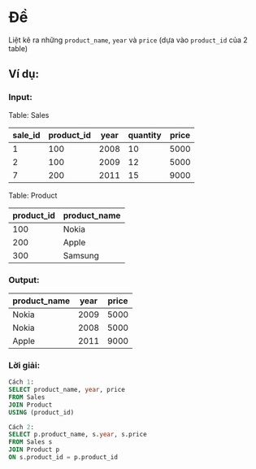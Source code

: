 # Đề

Liệt kê ra những `product_name`, `year` và `price` (dựa vào `product_id` của 2 table)

## Ví dụ:

### Input:

Table: Sales

| sale_id | product_id | year | quantity | price |
| ------- | ---------- | ---- | -------- | ----- |
| 1       | 100        | 2008 | 10       | 5000  |
| 2       | 100        | 2009 | 12       | 5000  |
| 7       | 200        | 2011 | 15       | 9000  |

Table: Product

| product_id | product_name |
| ---------- | ------------ |
| 100        | Nokia        |
| 200        | Apple        |
| 300        | Samsung      |

### Output:

| product_name | year | price |
| ------------ | ---- | ----- |
| Nokia        | 2009 | 5000  |
| Nokia        | 2008 | 5000  |
| Apple        | 2011 | 9000  |

### Lời giải:

```sql
Cách 1:
SELECT product_name, year, price
FROM Sales
JOIN Product
USING (product_id)

Cách 2:
SELECT p.product_name, s.year, s.price
FROM Sales s
JOIN Product p
ON s.product_id = p.product_id
```
